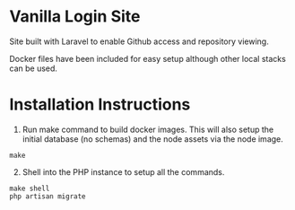# Vanilla Login Site

Site built with Laravel to enable Github access and repository viewing.

Docker files have been included for easy setup although other local stacks can be used.

# Installation Instructions

1. Run make command to build docker images.  This will also setup the initial database (no schemas)
and the node assets via the node image.
```
make
```

2. Shell into the PHP instance to setup all the commands.
```
make shell
php artisan migrate
```

